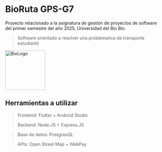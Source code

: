 # BioRuta GPS-G7
Proyecto relacionado a la asignatura de gestión de proyectos de software del primer semestre del año 2025, Universidad del Bío Bío.
> Software orientado a resolver una problematica de transporte estudiantil

<img width="128" alt="BioLogo" src="https://github.com/user-attachments/assets/4780cda8-801e-48c8-bc65-76d0ef1f41eb">

## Herramientas a utilizar
> Frontend: Flutter + Android Studio

> Backend: Node.JS + Express.JS

> Base de datos: PostgresQL

> APIs: Open Street Map + WebPay
